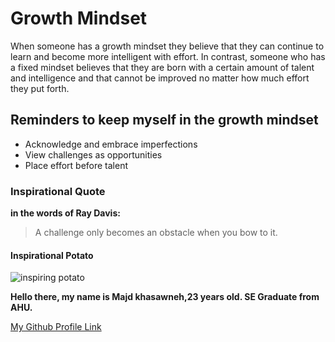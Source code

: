 # Growth Mindset 
When someone has a growth mindset they believe that they can continue to learn and become more intelligent with effort.  In contrast, someone who has a fixed mindset believes that they are born with a certain amount of talent and intelligence and that cannot be improved no matter how much effort they put forth.

## Reminders to keep myself in the growth mindset

- Acknowledge and embrace imperfections
- View challenges as opportunities 
- Place effort before talent 

### Inspirational Quote

**in the words of Ray Davis:** 
>A challenge only becomes an obstacle when you bow to it.

#### Inspirational Potato

![inspiring potato](https://i.pinimg.com/originals/7a/da/85/7ada85dd3eb7a0c0f0aeb91dc1d38cad.jpg)

**Hello there, my name is Majd khasawneh,23 years old. SE Graduate from AHU.**

[My Github Profile Link](https://github.com/majdkh97)
